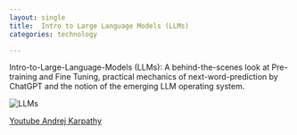 ```yaml
---
layout: single
title:  Intro to Large Language Models (LLMs)
categories: technology

---
```

Intro-to-Large-Language-Models (LLMs): A behind-the-scenes look at Pre-training and Fine Tuning, practical mechanics of next-word-prediction by ChatGPT and the notion of the emerging LLM operating system. 

![LLMs](https://kbala97.github.io/TechAndOncology/assets/images/LLM-OS.png)

[Youtube Andrej Karpathy](https://www.youtube.com/watch?v=zjkBMFhNj_g&t=2164s)